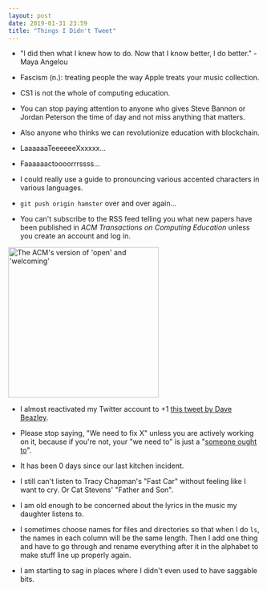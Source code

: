 ```yaml
---
layout: post
date: 2019-01-31 23:59
title: "Things I Didn't Tweet"
---
```


-   "I did then what I knew how to do. Now that I know better, I do better." - Maya Angelou

-   Fascism (n.): treating people the way Apple treats your music collection.

-   CS1 is not the whole of computing education.

-   You can stop paying attention to anyone who gives Steve Bannon or Jordan Peterson the time of day
    and not miss anything that matters.

-   Also anyone who thinks we can revolutionize education with blockchain.

-   LaaaaaaTeeeeeeXxxxxx...

-   Faaaaaactoooorrrssss...

-   I could really use a guide to pronouncing various accented characters in various languages.

-   `git push origin hamster` over and over again...

-   You can't subscribe to the RSS feed telling you what new papers have been published
    in *ACM Transactions on Computing Education* unless you create an account and log in.

<p><a href={{site.github.url}}/files/2019/01/acm-rss.png"><img src="{{site.github.url}}/files/2019/01/acm-rss.png" width="300" alt="The ACM's version of 'open' and 'welcoming'"></a></p>

-   I almost reactivated my Twitter account to +1 [this tweet by Dave Beazley](https://twitter.com/dabeaz/status/1081268555721699329).

-   Please stop saying, "We need to fix X" unless you are actively working on it, because if you're not, your "we need to" is just a "[someone ought to]({{site.github.url}}/2011/05/28/you-doesnt-exist.html)".

-   It has been 0 days since our last kitchen incident.

-   I still can't listen to Tracy Chapman's "Fast Car" without feeling like I want to cry.  Or Cat Stevens' "Father and Son".

-   I am old enough to be concerned about the lyrics in the music my daughter listens to.

-   I sometimes choose names for files and directories so that when I do `ls`, the names in each column will be the same length.  Then I add one thing and have to go through and rename everything after it in the alphabet to make stuff line up properly again.

-   I am starting to sag in places where I didn't even used to have saggable bits.

